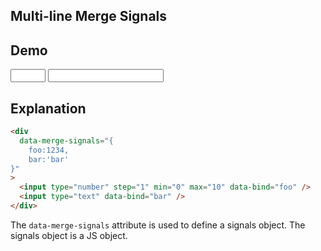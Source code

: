 ## Multi-line Merge Signals

## Demo

<div data-merge-signals="{
    foo:1234,
    bar:'bar'
}">
    <input
        type="number"
        step="1"
        min="0"
        max="10"
        data-bind="foo"
        class="input input-bordered"
    />
    <input
        type="text"
        data-bind="bar"
        class="input input-bordered"
    />
</div>

## Explanation

```html
<div
  data-merge-signals="{
    foo:1234,
    bar:'bar'
}"
>
  <input type="number" step="1" min="0" max="10" data-bind="foo" />
  <input type="text" data-bind="bar" />
</div>
```

The `data-merge-signals` attribute is used to define a signals object. The signals object is a JS object. 
